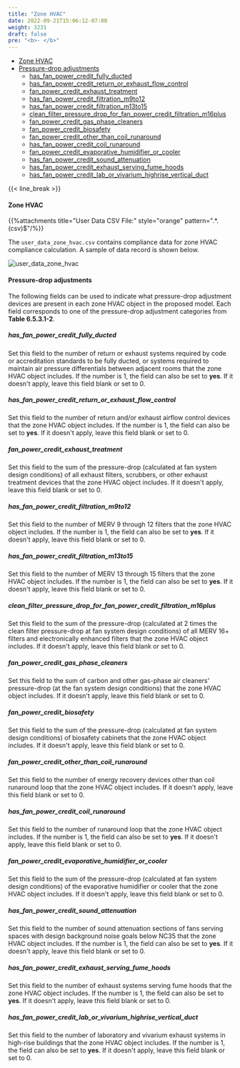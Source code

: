 ```yaml
---
title: "Zone HVAC"
date: 2022-09-21T15:06:12-07:00
weight: 3231
draft: false
pre: "<b>- </b>"
---
```


- [Zone HVAC](#zone-hvac)
- [Pressure-drop adjustments](#pressure-drop-adjustments)
  - [has_fan_power_credit_fully_ducted](#has_fan_power_credit_fully_ducted)
  - [has_fan_power_credit_return_or_exhaust_flow_control](#has_fan_power_credit_return_or_exhaust_flow_control)
  - [fan_power_credit_exhaust_treatment](#fan_power_credit_exhaust_treatment)
  - [has_fan_power_credit_filtration_m9to12](#has_fan_power_credit_filtration_m9to12)
  - [has_fan_power_credit_filtration_m13to15](#has_fan_power_credit_filtration_m13to15)
  - [clean_filter_pressure_drop_for_fan_power_credit_filtration_m16plus](#clean_filter_pressure_drop_for_fan_power_credit_filtration_m16plus)
  - [fan_power_credit_gas_phase_cleaners](#fan_power_credit_gas_phase_cleaners)
  - [fan_power_credit_biosafety](#fan_power_credit_biosafety)
  - [fan_power_credit_other_than_coil_runaround](#fan_power_credit_other_than_coil_runaround)
  - [has_fan_power_credit_coil_runaround](#has_fan_power_credit_coil_runaround)
  - [fan_power_credit_evaporative_humidifier_or_cooler](#fan_power_credit_evaporative_humidifier_or_cooler)
  - [has_fan_power_credit_sound_attenuation](#has_fan_power_credit_sound_attenuation)
  - [has_fan_power_credit_exhaust_serving_fume_hoods](#has_fan_power_credit_exhaust_serving_fume_hoods)
  - [has_fan_power_credit_lab_or_vivarium_highrise_vertical_duct](#has_fan_power_credit_lab_or_vivarium_highrise_vertical_duct)

{{< line_break >}}

#### Zone HVAC

{{%attachments title="User Data CSV File:" style="orange" pattern=".*\.(csv)$"/%}}

The `user_data_zone_hvac.csv` contains compliance data for zone HVAC compliance calculation. A sample of data record is shown below.

![user_data_zone_hvac](/BEM-for-PRM/user_guide/add_compliance_data/images/user_data_zone_hvac_sample.PNG?width=1000px&align=left&classes=border,alignLeft)

#### Pressure-drop adjustments
The following fields can be used to indicate what pressure-drop adjustment devices are present in each zone HVAC object in the proposed model. Each field corresponds to one of the pressure-drop adjustment categories from **Table 6.5.3.1-2**.
##### has_fan_power_credit_fully_ducted
Set this field to the number of return or exhaust systems required by code or accreditation standards to be fully ducted, or systems required to maintain air pressure differentials between adjacent rooms that the zone HVAC object includes. If the number is 1, the field can also be set to **yes**. If it doesn't apply, leave this field blank or set to 0.
##### has_fan_power_credit_return_or_exhaust_flow_control
Set this field to the number of return and/or exhaust airflow control devices that the zone HVAC object includes. If the number is 1, the field can also be set to **yes**. If it doesn't apply, leave this field blank or set to 0.
##### fan_power_credit_exhaust_treatment
Set this field to the sum of the pressure-drop (calculated at fan system design conditions) of all exhaust filters, scrubbers, or other exhaust treatment devices that the zone HVAC object includes. If it doesn't apply, leave this field blank or set to 0.
##### has_fan_power_credit_filtration_m9to12
Set this field to the number of MERV 9 through 12 filters that the zone HVAC object includes. If the number is 1, the field can also be set to **yes**. If it doesn't apply, leave this field blank or set to 0.
##### has_fan_power_credit_filtration_m13to15
Set this field to the number of MERV 13 through 15 filters that the zone HVAC object includes. If the number is 1, the field can also be set to **yes**. If it doesn't apply, leave this field blank or set to 0.
##### clean_filter_pressure_drop_for_fan_power_credit_filtration_m16plus
Set this field to the sum of the pressure-drop (calculated at 2 times the clean filter pressure-drop at fan system design conditions) of all MERV 16+ filters and electronically enhanced filters that the zone HVAC object includes. If it doesn't apply, leave this field blank or set to 0.
##### fan_power_credit_gas_phase_cleaners
Set this field to the sum of carbon and other gas-phase air cleaners' pressure-drop (at the fan system design conditions) that the zone HVAC object includes. If it doesn't apply, leave this field blank or set to 0.
##### fan_power_credit_biosafety
Set this field to the sum of the pressure-drop (calculated at fan system design conditions) of biosafety cabinets that the zone HVAC object includes. If it doesn't apply, leave this field blank or set to 0.
##### fan_power_credit_other_than_coil_runaround
Set this field to the number of energy recovery devices other than coil runaround loop that the zone HVAC object includes. If it doesn't apply, leave this field blank or set to 0.
##### has_fan_power_credit_coil_runaround
Set this field to the number of runaround loop that the zone HVAC object includes. If the number is 1, the field can also be set to **yes**. If it doesn't apply, leave this field blank or set to 0.
##### fan_power_credit_evaporative_humidifier_or_cooler
Set this field to the sum of the pressure-drop (calculated at fan system design conditions) of the evaporative humidifier or cooler that the zone HVAC object includes. If it doesn't apply, leave this field blank or set to 0.
##### has_fan_power_credit_sound_attenuation
Set this field to the number of sound attenuation sections of fans serving spaces with design background noise goals below NC35 that the zone HVAC object includes. If the number is 1, the field can also be set to **yes**. If it doesn't apply, leave this field blank or set to 0.
##### has_fan_power_credit_exhaust_serving_fume_hoods
Set this field to the number of exhaust systems serving fume hoods that the zone HVAC object includes. If the number is 1, the field can also be set to **yes**. If it doesn't apply, leave this field blank or set to 0.
##### has_fan_power_credit_lab_or_vivarium_highrise_vertical_duct
Set this field to the number of laboratory and vivarium exhaust systems in high-rise buildings that the zone HVAC object includes. If the number is 1, the field can also be set to **yes**. If it doesn't apply, leave this field blank or set to 0.